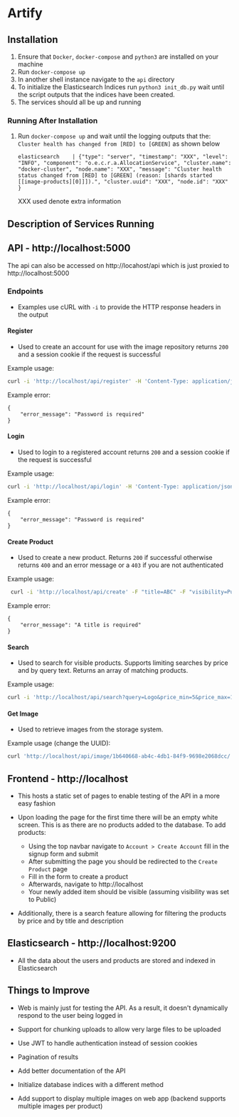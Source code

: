 # Artify

## Installation

1. Ensure that `Docker`, `docker-compose` and `python3` are installed on your machine
2. Run `docker-compose up`
3. In another shell instance navigate to the `api` directory
4. To initialize the Elasticsearch Indices run `python3 init_db.py` wait until
   the script
   outputs that the indices have been created.
5. The services should all be up and running

### Running After Installation

1. Run `docker-compose up` and wait until the logging outputs that the:
   `Cluster health has changed from [RED] to [GREEN]` as shown below
   ```
   elasticsearch    | {"type": "server", "timestamp": "XXX", "level": "INFO", "component": "o.e.c.r.a.AllocationService", "cluster.name": "docker-cluster", "node.name": "XXX", "message": "Cluster health status changed from [RED] to [GREEN] (reason: [shards started [[image-products][0]]]).", "cluster.uuid": "XXX", "node.id": "XXX"  }
   ```
   XXX used denote extra information

## Description of Services Running

## API - http://localhost:5000

The api can also be accessed on http://locahost/api which is just proxied
to http://localhost:5000

### Endpoints
- Examples use cURL with `-i` to provide the HTTP response headers in the output
#### Register

- Used to create an account for use with the image repository returns `200` and
  a session cookie if the request is successful

Example usage:

```bash
curl -i 'http://localhost/api/register' -H 'Content-Type: application/json' --data-raw '{"email":"test@user.ca","password":"supersecret","name":"Test User"}' -c cookies.txt
```

Example error:

```
{
    "error_message": "Password is required"
}
```

#### Login

- Used to login to a registered account returns `200` and a session cookie if
  the request is successful

Example usage:

```bash
curl -i 'http://localhost/api/login' -H 'Content-Type: application/json' --data-raw '{"email":"test@user.ca","password":"supersecret"}' -c cookies.txt
```

Example error:

```
{
    "error_message": "Password is required"
}
```

#### Create Product

- Used to create a new product. Returns `200` if successful otherwise returns
  `400` and an error message or a `403` if you are not authenticated

Example usage:

```bash
 curl -i 'http://localhost/api/create' -F "title=ABC" -F "visibility=Public" -F "price=1234" -F "description=Test123" -F "files=@/PATH_TO_FILE.png" -b cookies.txt -c cookies.txt
```

Example error:

```
{
    "error_message": "A title is required"
}
```

#### Search

- Used to search for visible products. Supports limiting searches by
  price and by query text. Returns an array of matching products.

Example usage:

```bash
curl -i 'http://localhost/api/search?query=Logo&price_min=5&price_max=12'
```

#### Get Image

- Used to retrieve images from the storage system.

Example usage (change the UUID):

```bash
curl 'http://localhost/api/image/1b640668-ab4c-4db1-84f9-9698e2068dcc/' > out
```
## Frontend - http://localhost

- This hosts a static set of pages to enable testing of the API in a more easy
  fashion
- Upon loading the page for the first time there will be an empty white screen.
  This is as there are no products added to the database. To add products:

  - Using the top navbar navigate to `Account > Create Account` fill in the
    signup form and submit
  - After submitting the page you should be redirected to the `Create Product`
    page
  - Fill in the form to create a product
  - Afterwards, navigate to http://localhost
  - Your newly added item should be visible (assuming visibility was set to
    Public)

- Additionally, there is a search feature allowing for filtering the products by price and by title and description

## Elasticsearch - http://localhost:9200

- All the data about the users and products are stored and indexed in Elasticsearch

## Things to Improve

- Web is mainly just for testing the API. As a result, it doesn't dynamically
  respond to the user being logged in

- Support for chunking uploads to allow very large files to be uploaded

- Use JWT to handle authentication instead of session cookies

- Pagination of results

- Add better documentation of the API

- Initialize database indices with a different method

- Add support to display multiple images on web app (backend supports multiple
  images per product)